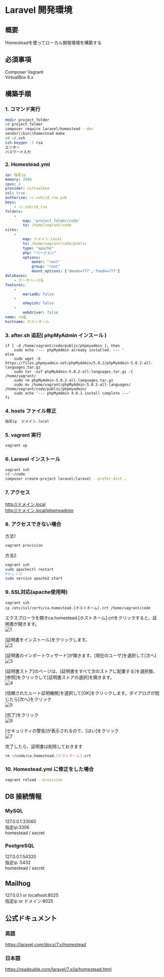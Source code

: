 Laravel 開発環境
====

## 概要
Homesteadを使ってローカル開発環境を構築する
## 必須事項

Composer
Vagrant  
VirtualBox 6.x

## 構築手順
### 1. コマンド実行
```bash
mkdir project_folder
cd project_folder
composer require laravel/homestead --dev
vendor\\bin\\homestead make
cd ~/.ssh
ssh-keygen -t rsa
エンター
パスワード入力
```
### 2. Homestead.yml
```yaml
ip: 指定ip
memory: 2048
cpus: 2
provider: virtualbox
ssl: true
authorize: ~/.ssh/id_rsa.pub
keys:
    - ~/.ssh/id_rsa
folders:
    -
        map: 'project_folder/code'
        to: /home/vagrant/code
sites:
    -
        map: ドメイン.local
        to: /home/vagrant/code/public
        type: "apache"
        php: "バージョン"
        options:
            owner: "root"
            group: "root"
            mount_options: ['dmode=777','fmode=777']
databases:
    - データベース名
features:
    -
        mariadb: false
    -
        ohmyzsh: false
    -
        webdriver: false
name: vm名
hostname: ホストネーム
```
### 3. after.sh 追記( phpMyAdmin インスール )
```
if [ -d /home/vagrant/code/public/phpmyadmin ]; then
    sudo echo '--- phpMyAdmin already installed. --- '
else
    sudo wget -k https://files.phpmyadmin.net/phpMyAdmin/5.0.2/phpMyAdmin-5.0.2-all-languages.tar.gz
    sudo tar -xzf phpMyAdmin-5.0.2-all-languages.tar.gz -C /home/vagrant/
    sudo rm phpMyAdmin-5.0.2-all-languages.tar.gz
    sudo mv /home/vagrant/phpMyAdmin-5.0.2-all-languages/ /home/vagrant/code/public/phpmyadmin/
    sudo echo '--- phpMyAdmin 4.8.1 install complete ---'
fi
```
### 4. hosts ファイル修正
```bash
指定ip  ドメイン.local
```
### 5. vagrant 実行
```bash
vagrant up
```
### 6. Laravel インストール
```bash
vagrant ssh
cd ~/code
composer create-project laravel/laravel --prefer-dist .
```
### 7. アクセス
http://ドメイン.local  
http://ドメイン.local/phpmyadmin

### 8. アクセスできない場合
方法1
```bash
vagrant provision
```

方法2
```bash
vagrant ssh
sudo apachectl restart
#もしくは
sudo service apache2 start
```
### 9. SSL対応(apache使用時)
```
vagrant ssh
cp /etc/ssl/certs/ca.homestead.[ホストネーム].crt /home/vagrant/code
```
エクスプローラを開きca.homestead.[ホストネーム].crtをクリックすると、証明書が開きます。  
![1](https://user-images.githubusercontent.com/64624465/97399694-069d5c00-1931-11eb-92b2-48dbdf3f9c61.png)

[証明書をインストール]をクリックします。  
![2](https://user-images.githubusercontent.com/64624465/97399698-0735f280-1931-11eb-9633-3ade2ff5d1fb.png)

[証明書のインポートウィザード]が開きます。[現在のユーザ]を選択して[次へ]  
![3](https://user-images.githubusercontent.com/64624465/97399700-07ce8900-1931-11eb-8ea5-824fbed06593.png)

[証明書ストア]のページは、[証明書をすべて次のストアに配置する]を選択肢、[参照]をクリックして[証明書ストアの選択]を開きます。  
![4](https://user-images.githubusercontent.com/64624465/97399703-07ce8900-1931-11eb-875c-18e0e3728604.png)

[信頼されたルート証明機関]を選択して[OK]をクリックします。ダイアログが閉じたら[次へ]をクリック  
![5](https://user-images.githubusercontent.com/64624465/97399704-08671f80-1931-11eb-9ab3-81d3053349d2.png)

[完了]をクリック  
![6](https://user-images.githubusercontent.com/64624465/97399706-08671f80-1931-11eb-97f5-89553bc51059.png)

[セキュリティの警告]が表示されるので、[はい]をクリック  
![7](https://user-images.githubusercontent.com/64624465/97399708-08ffb600-1931-11eb-9b05-55721be09175.png)

完了したら、証明書は削除しておきます  
```bash
rm ~/code/ca.homestead.[ホストネーム].crt
```

### 10. Homestead.yml に修正をした場合
```bash
vagrant reload --provision
```
## DB 接続情報
### MySQL
127.0.0.1:33060  
指定ip:3306  
homestead / secret

### PostgreSQL
127.0.0.1:54320  
指定ip :5432  
homestead / secret

## Mailhog
127.0.0.1 or localhost:8025  
指定ip or ドメイン:8025

## 公式ドキュメント
### 英語
https://laravel.com/docs/7.x/homestead
### 日本語
https://readouble.com/laravel/7.x/ja/homestead.html